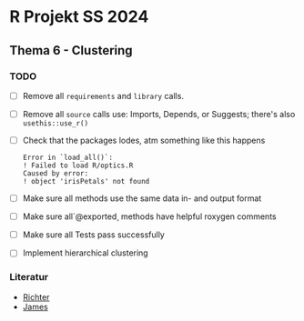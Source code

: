 # R Projekt SS 2024

## Thema 6 - Clustering

### TODO 

- [ ] Remove all `requirements` and `library` calls. 
- [ ] Remove all `source` calls use: Imports, Depends, or Suggests; there's also `usethis::use_r()`
- [ ] Check that the packages lodes, atm something like this happens
  ```
  Error in `load_all()`:
  ! Failed to load R/optics.R
  Caused by error:
  ! object 'irisPetals' not found
  ```
- [ ] Make sure all methods use the same data in- and output format
- [ ] Make sure all`@exported¸ methods have helpful roxygen comments
- [ ] Make sure all Tests pass successfully
- [ ] Implement hierarchical clustering


### Literatur

- [Richter](https://link.springer.com/book/10.1007/978-3-662-59354-7)
- [James](https://link.springer.com/book/10.1007/978-1-0716-1418-1)

